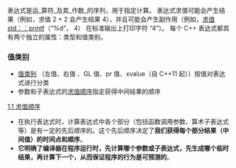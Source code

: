 表达式是运_算符_及其_作数_的序列，用于指定计算。
表达式求值可能会产生结果（例如，求值 2 + 2 会产生结果 4），并且可能会产生副作用（例如，[求值 std：：printf](https://en.cppreference.com/w/cpp/io/c/fprintf.html)（“%d”， 4） 在标准输出上打印字符 “4”）。
每个 C++ 表达式都具有两个独立的属性：类型和值类别。

### 值类别
- [值类别](https://en.cppreference.com/w/cpp/language/value_category.html "cpp/language/value category") （左值、右值 、GL 值、pr 值、xvalue（自 C++11 起））按值对表达式进行分类
- 参数和子表达式的[求值顺序](https://en.cppreference.com/w/cpp/language/eval_order.html "cpp/language/eval order")指定获得中间结果的顺序

[1.1 求值顺序](1.1%20求值顺序.md)
- 在执行表达式时，计算表达式中各个部分（包括函数调用参数、算术子表达式等）是有一定的先后顺序的。这个先后顺序决定了**我们获得每个部分结果（中间值）的时间点和顺序**。
- **它明确了编译器在程序运行时，先计算哪个参数或子表达式，先生成哪个临时结果，再计算下一个，从而保证程序的行为是可预测的**。